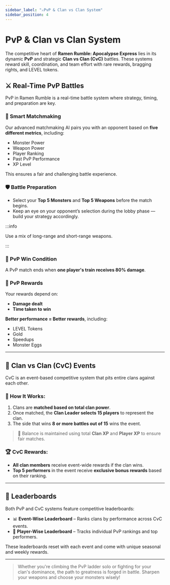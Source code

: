 ```yaml
---
sidebar_label: "⚔️PvP & Clan vs Clan System"
sidebar_position: 4
---
```


# PvP & Clan vs Clan System

The competitive heart of **Ramen Rumble: Apocalypse Express** lies in its dynamic **PvP** and strategic **Clan vs Clan (CvC)** battles. These systems reward skill, coordination, and team effort with rare rewards, bragging rights, and LEVEL tokens.

## ⚔️ Real-Time PvP Battles

PvP in Ramen Rumble is a real-time battle system where strategy, timing, and preparation are key.

### 🧠 Smart Matchmaking

Our advanced matchmaking AI pairs you with an opponent based on **five different metrics**, including:

- Monster Power
- Weapon Power
- Player Ranking
- Past PvP Performance
- XP Level

This ensures a fair and challenging battle experience.

### 🛡️ Battle Preparation

- Select your **Top 5 Monsters** and **Top 5 Weapons** before the match begins.
- Keep an eye on your opponent’s selection during the lobby phase — build your strategy accordingly.

:::info

Use a mix of long-range and short-range weapons.

:::

### 🚂 PvP Win Condition

A PvP match ends when **one player's train receives 80% damage**.

### 🎁 PvP Rewards

Your rewards depend on:

- **Damage dealt**
- **Time taken to win**

**Better performance = Better rewards**, including:

- LEVEL Tokens
- Gold
- Speedups
- Monster Eggs

---

## 🏰 Clan vs Clan (CvC) Events

CvC is an event-based competitive system that pits entire clans against each other.

### 🧩 How It Works:

1. Clans are **matched based on total clan power**.
2. Once matched, the **Clan Leader selects 15 players** to represent the clan.
3. The side that wins **8 or more battles out of 15** wins the event.

> 🧠 Balance is maintained using total **Clan XP** and **Player XP** to ensure fair matches.

### 🏆 CvC Rewards:

- **All clan members** receive event-wide rewards if the clan wins.
- **Top 5 performers** in the event receive **exclusive bonus rewards** based on their ranking.

---

## 🧭 Leaderboards

Both PvP and CvC systems feature competitive leaderboards:

- 📊 **Event-Wise Leaderboard** – Ranks clans by performance across CvC events.
- 🧍 **Player-Wise Leaderboard** – Tracks individual PvP rankings and top performers.

These leaderboards reset with each event and come with unique seasonal and weekly rewards.

---

> Whether you're climbing the PvP ladder solo or fighting for your clan's dominance, the path to greatness is forged in battle. Sharpen your weapons and choose your monsters wisely!
